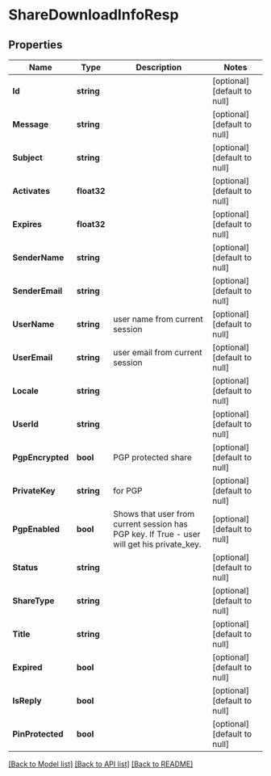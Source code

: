 # ShareDownloadInfoResp

## Properties
Name | Type | Description | Notes
------------ | ------------- | ------------- | -------------
**Id** | **string** |  | [optional] [default to null]
**Message** | **string** |  | [optional] [default to null]
**Subject** | **string** |  | [optional] [default to null]
**Activates** | **float32** |  | [optional] [default to null]
**Expires** | **float32** |  | [optional] [default to null]
**SenderName** | **string** |  | [optional] [default to null]
**SenderEmail** | **string** |  | [optional] [default to null]
**UserName** | **string** | user name from current session | [optional] [default to null]
**UserEmail** | **string** | user email from current session | [optional] [default to null]
**Locale** | **string** |  | [optional] [default to null]
**UserId** | **string** |  | [optional] [default to null]
**PgpEncrypted** | **bool** | PGP protected share | [optional] [default to null]
**PrivateKey** | **string** | for PGP | [optional] [default to null]
**PgpEnabled** | **bool** | Shows that user from current session has PGP key. If True - user will get his private_key. | [optional] [default to null]
**Status** | **string** |  | [optional] [default to null]
**ShareType** | **string** |  | [optional] [default to null]
**Title** | **string** |  | [optional] [default to null]
**Expired** | **bool** |  | [optional] [default to null]
**IsReply** | **bool** |  | [optional] [default to null]
**PinProtected** | **bool** |  | [optional] [default to null]

[[Back to Model list]](../README.md#documentation-for-models) [[Back to API list]](../README.md#documentation-for-api-endpoints) [[Back to README]](../README.md)


